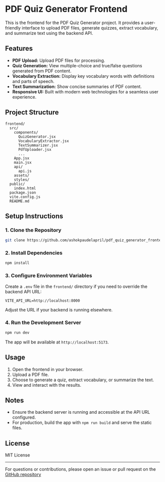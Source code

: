 # PDF Quiz Generator Frontend

This is the frontend for the PDF Quiz Generator project. It provides a user-friendly interface to upload PDF files, generate quizzes, extract vocabulary, and summarize text using the backend API.

## Features

- **PDF Upload:** Upload PDF files for processing.
- **Quiz Generation:** View multiple-choice and true/false questions generated from PDF content.
- **Vocabulary Extraction:** Display key vocabulary words with definitions and parts of speech.
- **Text Summarization:** Show concise summaries of PDF content.
- **Responsive UI:** Built with modern web technologies for a seamless user experience.

## Project Structure

```
frontend/
  src/
    components/
      QuizGenerator.jsx
      VocabularyExtractor.jsx
      TextSummarizer.jsx
      PdfUploader.jsx
      ...
    App.jsx
    main.jsx
    api/
      api.js
    assets/
    styles/
  public/
    index.html
  package.json
  vite.config.js
  README.md
```

## Setup Instructions

### 1. Clone the Repository

```sh
git clone https://github.com/ashokpaudelapril/pdf_quiz_generator_frontend
```

### 2. Install Dependencies

```sh
npm install
```

### 3. Configure Environment Variables

Create a `.env` file in the `frontend/` directory if you need to override the backend API URL:

```
VITE_API_URL=http://localhost:8000
```

Adjust the URL if your backend is running elsewhere.

### 4. Run the Development Server

```sh
npm run dev
```

The app will be available at `http://localhost:5173`.

## Usage

1. Open the frontend in your browser.
2. Upload a PDF file.
3. Choose to generate a quiz, extract vocabulary, or summarize the text.
4. View and interact with the results.

## Notes

- Ensure the backend server is running and accessible at the API URL configured.
- For production, build the app with `npm run build` and serve the static files.

## License

MIT License

---

For questions or contributions, please open an issue or pull request on the [GitHub repository](https://github.com/ashokpaudelapril/pdf_quiz_generator_frontend)
